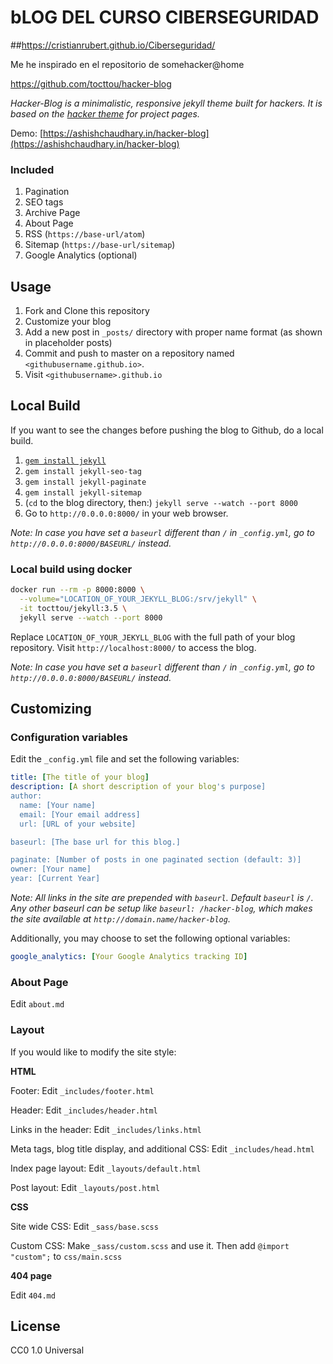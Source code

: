 # bLOG DEL CURSO CIBERSEGURIDAD


##https://cristianrubert.github.io/Ciberseguridad/




Me he inspirado en el repositorio de somehacker@home

https://github.com/tocttou/hacker-blog




*Hacker-Blog is a minimalistic, responsive jekyll theme built for hackers. It is based on the [hacker theme](https://github.com/pages-themes/hacker) for project pages.*

Demo: [https://ashishchaudhary.in/hacker-blog](https://ashishchaudhary.in/hacker-blog)

### Included

1. Pagination
2. SEO tags
3. Archive Page
4. About Page
5. RSS (`https://base-url/atom`)
6. Sitemap (`https://base-url/sitemap`)
7. Google Analytics (optional)

## Usage

1. Fork and Clone this repository
2. Customize your blog
3. Add a new post in `_posts/` directory with proper name format (as shown in placeholder posts)
4. Commit and push to master on a repository named `<githubusername.github.io>`.
5. Visit `<githubusername>.github.io`

## Local Build

If you want to see the changes before pushing the blog to Github, do a local build.

1. [`gem install jekyll`](https://jekyllrb.com/docs/installation/#install-with-rubygems)
2. `gem install jekyll-seo-tag`
3. `gem install jekyll-paginate`
4. `gem install jekyll-sitemap`
5. (`cd` to the blog directory, then:) `jekyll serve --watch --port 8000`
6. Go to `http://0.0.0.0:8000/` in your web browser.

*Note: In case you have set a `baseurl` different than `/` in `_config.yml`, go to `http://0.0.0.0:8000/BASEURL/` instead.*

### Local build using docker

```bash
docker run --rm -p 8000:8000 \
  --volume="LOCATION_OF_YOUR_JEKYLL_BLOG:/srv/jekyll" \
  -it tocttou/jekyll:3.5 \
  jekyll serve --watch --port 8000
```

Replace `LOCATION_OF_YOUR_JEKYLL_BLOG` with the full path of your blog repository. Visit `http://localhost:8000/` to access the blog.

*Note: In case you have set a `baseurl` different than `/` in `_config.yml`, go to `http://0.0.0.0:8000/BASEURL/` instead.*

## Customizing

### Configuration variables

Edit the `_config.yml` file and set the following variables:

```yml
title: [The title of your blog]
description: [A short description of your blog's purpose]
author:
  name: [Your name]
  email: [Your email address]
  url: [URL of your website]

baseurl: [The base url for this blog.]

paginate: [Number of posts in one paginated section (default: 3)]
owner: [Your name]
year: [Current Year]
```

*Note: All links in the site are prepended with `baseurl`. Default `baseurl` is `/`. Any other baseurl can be setup like `baseurl: /hacker-blog`, which makes the site available at `http://domain.name/hacker-blog`.*

Additionally, you may choose to set the following optional variables:

```yml
google_analytics: [Your Google Analytics tracking ID]
```

### About Page

Edit `about.md`

### Layout

If you would like to modify the site style:

**HTML**

Footer: Edit `_includes/footer.html`

Header: Edit `_includes/header.html`

Links in the header: Edit `_includes/links.html`

Meta tags, blog title display, and additional CSS: Edit `_includes/head.html`

Index page layout: Edit `_layouts/default.html`

Post layout: Edit `_layouts/post.html`

**CSS**

Site wide CSS: Edit `_sass/base.scss`

Custom CSS: Make `_sass/custom.scss` and use it. Then add `@import "custom";` to `css/main.scss`

**404 page**

Edit `404.md`

## License

CC0 1.0 Universal
